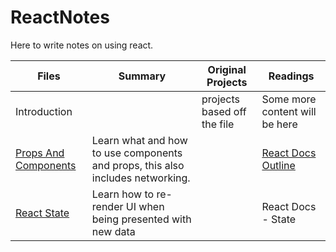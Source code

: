 # ReactNotes

Here to write notes on using react.

| Files | Summary | Original Projects | Readings |
| ---------------- | ------------------------------------------- | -------------- | --------------------------- |
| <a>Introduction</a> | | projects based off the file | Some more content will be here |
| <a href="https://github.com/chakane3/ReactNotes/tree/main/Components%2BProps">Props And Components</a> | Learn what and how to use components and props, this also includes networking. |  | <a href="https://github.com/chakane3/ReactNotes/tree/main/React_Doc_Notes/Main_Concepts">React Docs Outline</a> |
|<a href="https://github.com/chakane3/ReactNotes/tree/main/React-State">React State</a>|Learn how to re-render UI when being presented with new data||React Docs - State|

